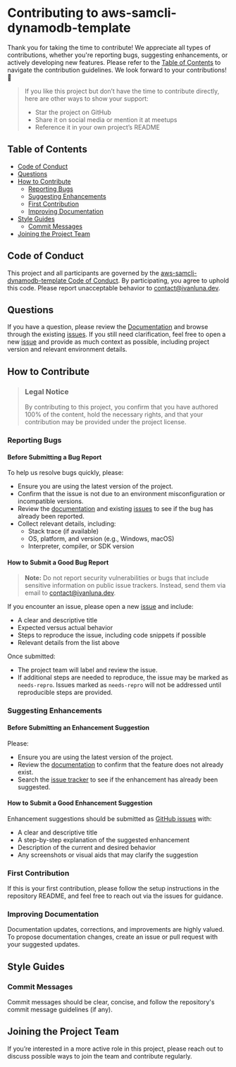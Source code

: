 # Contributing to aws-samcli-dynamodb-template

Thank you for taking the time to contribute! We appreciate all types of contributions, whether you're reporting bugs, suggesting enhancements, or actively developing new features. Please refer to the [Table of Contents](#table-of-contents) to navigate the contribution guidelines. We look forward to your contributions! 🎉

> If you like this project but don’t have the time to contribute directly, here are other ways to show your support:
> - Star the project on GitHub
> - Share it on social media or mention it at meetups
> - Reference it in your own project’s README

<!-- omit in toc -->
## Table of Contents

- [Code of Conduct](#code-of-conduct)
- [Questions](#questions)
- [How to Contribute](#how-to-contribute)
  - [Reporting Bugs](#reporting-bugs)
  - [Suggesting Enhancements](#suggesting-enhancements)
  - [First Contribution](#first-contribution)
  - [Improving Documentation](#improving-documentation)
- [Style Guides](#style-guides)
  - [Commit Messages](#commit-messages)
- [Joining the Project Team](#joining-the-project-team)


## Code of Conduct

This project and all participants are governed by the [aws-samcli-dynamodb-template Code of Conduct](https://github.com/imprvhub/aws-samcli-dynamodb-template/blob/master/CODE_OF_CONDUCT.md). By participating, you agree to uphold this code. Please report unacceptable behavior to <contact@ivanluna.dev>.

## Questions

If you have a question, please review the [Documentation](https://github.com/imprvhub/aws-samcli-dynamodb-template/blob/main/README.md) and browse through the existing [issues](https://github.com/imprvhub/aws-samcli-dynamodb-template/issues). If you still need clarification, feel free to open a new [issue](https://github.com/imprvhub/aws-samcli-dynamodb-template/issues/new) and provide as much context as possible, including project version and relevant environment details.

## How to Contribute

> ### Legal Notice <!-- omit in toc -->
> By contributing to this project, you confirm that you have authored 100% of the content, hold the necessary rights, and that your contribution may be provided under the project license.

### Reporting Bugs

#### Before Submitting a Bug Report

To help us resolve bugs quickly, please:
- Ensure you are using the latest version of the project.
- Confirm that the issue is not due to an environment misconfiguration or incompatible versions.
- Review the [documentation](https://github.com/imprvhub/aws-samcli-dynamodb-template/blob/main/README.md) and existing [issues](https://github.com/imprvhub/aws-samcli-dynamodb-template/issues) to see if the bug has already been reported.
- Collect relevant details, including:
  - Stack trace (if available)
  - OS, platform, and version (e.g., Windows, macOS)
  - Interpreter, compiler, or SDK version

#### How to Submit a Good Bug Report

> **Note:** Do not report security vulnerabilities or bugs that include sensitive information on public issue trackers. Instead, send them via email to <contact@ivanluna.dev>.

If you encounter an issue, please open a new [issue](https://github.com/imprvhub/aws-samcli-dynamodb-template/issues/new) and include:
- A clear and descriptive title
- Expected versus actual behavior
- Steps to reproduce the issue, including code snippets if possible
- Relevant details from the list above

Once submitted:
- The project team will label and review the issue.
- If additional steps are needed to reproduce, the issue may be marked as `needs-repro`. Issues marked as `needs-repro` will not be addressed until reproducible steps are provided.

### Suggesting Enhancements

#### Before Submitting an Enhancement Suggestion

Please:
- Ensure you are using the latest version of the project.
- Review the [documentation](https://github.com/imprvhub/aws-samcli-dynamodb-template/blob/main/README.md) to confirm that the feature does not already exist.
- Search the [issue tracker](https://github.com/imprvhub/aws-samcli-dynamodb-template/issues) to see if the enhancement has already been suggested.

#### How to Submit a Good Enhancement Suggestion

Enhancement suggestions should be submitted as [GitHub issues](https://github.com/imprvhub/aws-samcli-dynamodb-template/issues) with:
- A clear and descriptive title
- A step-by-step explanation of the suggested enhancement
- Description of the current and desired behavior
- Any screenshots or visual aids that may clarify the suggestion

### First Contribution

If this is your first contribution, please follow the setup instructions in the repository README, and feel free to reach out via the issues for guidance.

### Improving Documentation

Documentation updates, corrections, and improvements are highly valued. To propose documentation changes, create an issue or pull request with your suggested updates.

## Style Guides

### Commit Messages

Commit messages should be clear, concise, and follow the repository's commit message guidelines (if any).

## Joining the Project Team

If you’re interested in a more active role in this project, please reach out to discuss possible ways to join the team and contribute regularly.
